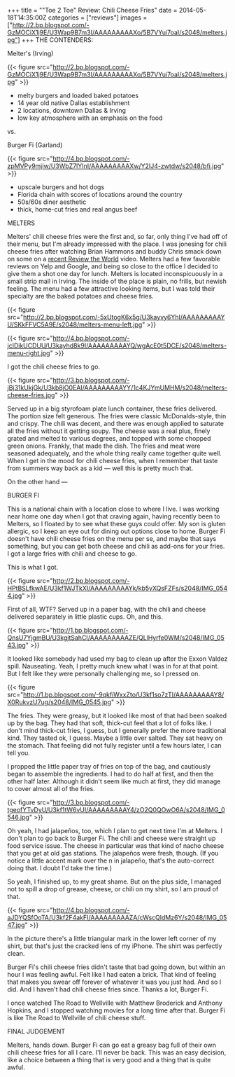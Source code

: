 +++
title = "\"Toe 2 Toe\" Review: Chili Cheese Fries"
date = 2014-05-18T14:35:00Z
categories = ["reviews"]
images = ["http://2.bp.blogspot.com/-GzMOCiX1j9E/U3Wap9B7m3I/AAAAAAAAAXo/5B7VYui7oaI/s2048/melters.jpg"]
+++
THE CONTENDERS:

Melter's (Irving)

{{< figure src="http://2.bp.blogspot.com/-GzMOCiX1j9E/U3Wap9B7m3I/AAAAAAAAAXo/5B7VYui7oaI/s2048/melters.jpg" >}}

* melty burgers and loaded baked potatoes
* 14 year old native Dallas establishment
* 2 locations, downtown Dallas &amp; Irving
* low key atmosphere with an emphasis on the food

vs.

Burger Fi (Garland)

{{< figure src="http://4.bp.blogspot.com/-zpMVPy9mjiw/U3WbZ7lYInI/AAAAAAAAAXw/Y2IJ4-zwtdw/s2048/bfi.jpg" >}}

* upscale burgers and hot dogs
* Florida chain with scores of locations around the country
* 50s/60s diner aesthetic
* thick, home-cut fries and real angus beef

<!--more-->

MELTERS

Melters' chili cheese fries were the first and, so far, only thing I've had off of their menu, but I'm already impressed with the place. I was jonesing for chili cheese fries after watching Brian Hammons and buddy Chris smack down on some on a [recent Review the World](http://www.reviewtheworld.com/2014/04/campus-food-review-harriers-nest-at.html) video. Melters had a few favorable reviews on Yelp and Google, and being so close to the office I decided to give them a shot one day for lunch. Melters is located inconspicuously in a small strip mall in Irving. The inside of the place is plain, no frills, but newish feeling. The menu had a few attractive looking items, but I was told their specialty are the baked potatoes and cheese fries.

{{< figure src="http://2.bp.blogspot.com/-5xUtogK6x5g/U3kayvy6YhI/AAAAAAAAAYU/SKkFFVC5A9E/s2048/melters-menu-left.jpg" >}}

{{< figure src="http://4.bp.blogspot.com/-jcIDikUCDUU/U3kayhd8k9I/AAAAAAAAAYQ/wgAcE0t5DCE/s2048/melters-menu-right.jpg" >}}

I got the chili cheese fries to go.

{{< figure src="http://3.bp.blogspot.com/-jBj31kUkjGk/U3kb8jO0EAI/AAAAAAAAAYY/1c4KJYmUMHM/s2048/melters-cheese-fries.jpg" >}}

Served up in a big styrofoam plate lunch container, these fries delivered. The portion size felt generous. The fries were classic McDonalds-style, thin and crispy. The chili was decent, and there was enough applied to saturate all the fries without it getting soupy. The cheese was a real plus, finely grated and melted to various degrees, and topped with some chopped green onions. Frankly, that made the dish. The fries and meat were seasoned adequately, and the whole thing really came together quite well. When I get in the mood for chili cheese fries, when I remember that taste from summers way back as a kid — well this is pretty much that.

On the other hand —

BURGER FI

This is a national chain with a location close to where I live. I was working near home one day when I got that craving again, having recently been to Melters, so I floated by to see what these guys could offer. My son is gluten allergic, so I keep an eye out for dining out options close to home. Burger Fi doesn't have chili cheese fries on the menu per se, and maybe that says something, but you can get both cheese and chili as add-ons for your fries. I got a large fries with chili and cheese to go.

This is what I got.

{{< figure src="http://2.bp.blogspot.com/-HPtBSLfkwAE/U3kf1WJTkXI/AAAAAAAAAYk/kb5yXQsFZFs/s2048/IMG_0544.jpg" >}}

First of all, WTF? Served up in a paper bag, with the chili and cheese delivered separately in little plastic cups. Oh, and this.

{{< figure src="http://1.bp.blogspot.com/-QnsU7YjgmBU/U3kgjtSahCI/AAAAAAAAAZE/QLlHyrfe0WM/s2048/IMG_0543.jpg" >}}

It looked like somebody had used my bag to clean up after the Exxon Valdez spill. Nauseating. Yeah, I pretty much knew what I was in for at that point. But I felt like they were personally challenging me, so I pressed on.

{{< figure src="http://1.bp.blogspot.com/-9qkfiWxxZto/U3kf1so7zTI/AAAAAAAAAY8/X0RukvzU7ug/s2048/IMG_0545.jpg" >}}

The fries. They were greasy, but it looked like most of that had been soaked up by the bag. They had that soft, thick-cut feel that a lot of folks like. I don't mind thick-cut fries, I guess, but I generally prefer the more traditional kind. They tasted ok, I guess. Maybe a little over salted. They sat heavy on the stomach. That feeling did not fully register until a few hours later, I can tell you.

I propped the little paper tray of fries on top of the bag, and cautiously began to assemble the ingredients. I had to do half at first, and then the other half later. Although it didn't seem like much at first, they did manage to cover almost all of the fries.

{{< figure src="http://3.bp.blogspot.com/-tgeofYTvDyU/U3kf1tW6vUI/AAAAAAAAAY4/zO2Q0QOwO6A/s2048/IMG_0546.jpg" >}}

Oh yeah, I had jalapeños, too, which I plan to get next time I'm at Melters. I don't plan to go back to Burger Fi. The chili and cheese were straight up food service issue. The cheese in particular was that kind of nacho cheese that you get at old gas stations. The jalapeños were fresh, though. (If you notice a little accent mark over the n in jalapeño, that's the auto-correct doing that. I doubt I'd take the time.)

So yeah, I finished up, to my great shame. But on the plus side, I managed not to spill a drop of grease, cheese, or chili on my shirt, so I am proud of that.

{{< figure src="http://4.bp.blogspot.com/-aJDYQSfOoTA/U3kf2F4akFI/AAAAAAAAAZA/cWscQldMz6Y/s2048/IMG_0547.jpg" >}}

In the picture there's a little triangular mark in the lower left corner of my shirt, but that's just the cracked lens of my iPhone. The shirt was perfectly clean.

Burger Fi's chili cheese fries didn't taste that bad going down, but within an hour I was feeling awful. Felt like I had eaten a brick. That kind of feeling that makes you swear off forever of whatever it was you just had. And so I did. And I haven't had chili cheese fries since. Thanks a lot, Burger Fi.

I once watched The Road to Wellville with Matthew Broderick and Anthony Hopkins, and I stopped watching movies for a long time after that. Burger Fi is like The Road to Wellville of chili cheese stuff.

FINAL JUDGEMENT

Melters, hands down. Burger Fi can go eat a greasy bag full of their own chili cheese fries for all I care. I'll never be back. This was an easy decision, like a choice between a thing that is very good and a thing that is quite awful.
